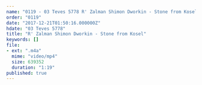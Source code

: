 ```yaml
---
name: "0119 - 03 Teves 5778 R' Zalman Shimon Dworkin - Stone from Kosel"
order: "0119"
date: "2017-12-21T01:50:16.000000Z"
hdate: "03 Teves 5778"
title: "R' Zalman Shimon Dworkin - Stone from Kosel"
keywords: []
file:
- ext: ".m4a"
  mime: "video/mp4"
  size: 639352
  duration: "1:19"
published: true
---
```


